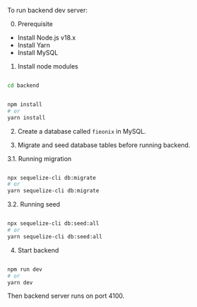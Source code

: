 To run backend dev server:

0. Prerequisite

- Install Node.js v18.x
- Install Yarn
- Install MySQL


1. Install node modules

```bash

cd backend


npm install
# or
yarn install

```

2. Create a database called `fieonix` in MySQL.


3. Migrate and seed database tables before running backend.

3.1. Running migration

```bash

npx sequelize-cli db:migrate
# or
yarn sequelize-cli db:migrate

```

3.2. Running seed

```bash

npx sequelize-cli db:seed:all
# or
yarn sequelize-cli db:seed:all

```


4. Start backend

```bash

npm run dev
# or
yarn dev

```

Then backend server runs on port 4100.